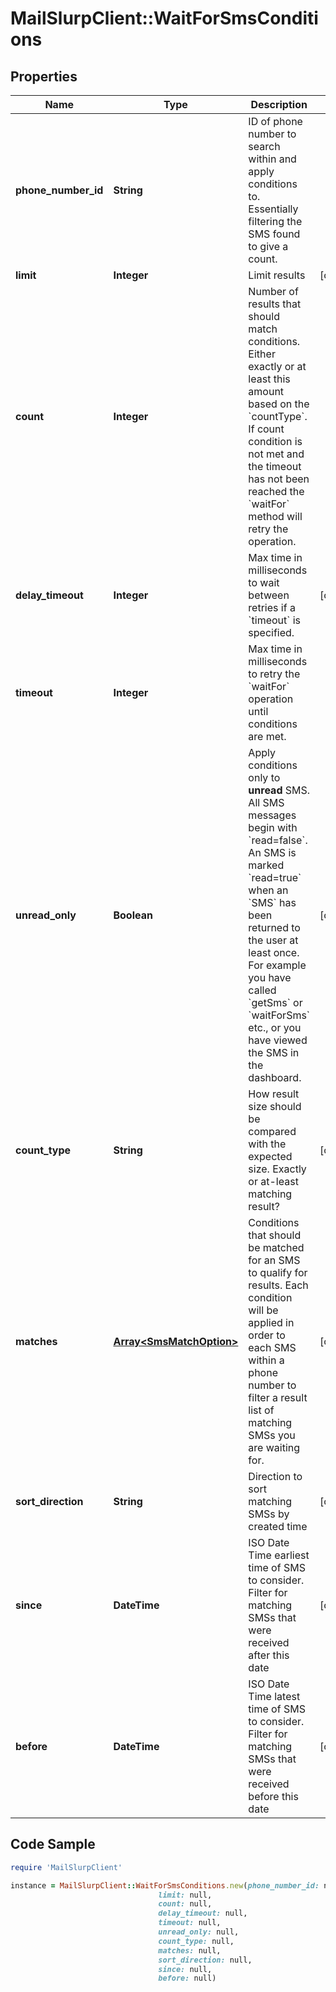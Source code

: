 # MailSlurpClient::WaitForSmsConditions

## Properties

Name | Type | Description | Notes
------------ | ------------- | ------------- | -------------
**phone_number_id** | **String** | ID of phone number to search within and apply conditions to. Essentially filtering the SMS found to give a count. | 
**limit** | **Integer** | Limit results | [optional] 
**count** | **Integer** | Number of results that should match conditions. Either exactly or at least this amount based on the &#x60;countType&#x60;. If count condition is not met and the timeout has not been reached the &#x60;waitFor&#x60; method will retry the operation. | 
**delay_timeout** | **Integer** | Max time in milliseconds to wait between retries if a &#x60;timeout&#x60; is specified. | [optional] 
**timeout** | **Integer** | Max time in milliseconds to retry the &#x60;waitFor&#x60; operation until conditions are met. | 
**unread_only** | **Boolean** | Apply conditions only to **unread** SMS. All SMS messages begin with &#x60;read&#x3D;false&#x60;. An SMS is marked &#x60;read&#x3D;true&#x60; when an &#x60;SMS&#x60; has been returned to the user at least once. For example you have called &#x60;getSms&#x60; or &#x60;waitForSms&#x60; etc., or you have viewed the SMS in the dashboard. | [optional] 
**count_type** | **String** | How result size should be compared with the expected size. Exactly or at-least matching result? | [optional] 
**matches** | [**Array&lt;SmsMatchOption&gt;**](SmsMatchOption) | Conditions that should be matched for an SMS to qualify for results. Each condition will be applied in order to each SMS within a phone number to filter a result list of matching SMSs you are waiting for. | [optional] 
**sort_direction** | **String** | Direction to sort matching SMSs by created time | [optional] 
**since** | **DateTime** | ISO Date Time earliest time of SMS to consider. Filter for matching SMSs that were received after this date | [optional] 
**before** | **DateTime** | ISO Date Time latest time of SMS to consider. Filter for matching SMSs that were received before this date | [optional] 

## Code Sample

```ruby
require 'MailSlurpClient'

instance = MailSlurpClient::WaitForSmsConditions.new(phone_number_id: null,
                                 limit: null,
                                 count: null,
                                 delay_timeout: null,
                                 timeout: null,
                                 unread_only: null,
                                 count_type: null,
                                 matches: null,
                                 sort_direction: null,
                                 since: null,
                                 before: null)
```



